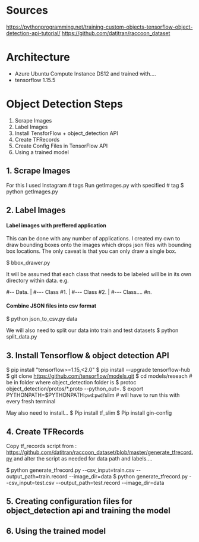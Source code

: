 # Sources
https://pythonprogramming.net/training-custom-objects-tensorflow-object-detection-api-tutorial/
https://github.com/datitran/raccoon_dataset

# Architecture
- Azure Ubuntu Compute Instance DS12 and trained with....
- tensorflow 1.15.5


# Object Detection Steps
1. Scrape Images
2. Label Images
3. Install TensforFlow + object_detection API
4. Create TFRecords
5. Create Config Files in TensorFlow API
6. Using a trained model


## 1. Scrape Images
For this I used Instagram # tags 
Run getImages.py with specified # tag
$ python getImages.py

## 2. Label Images

#### Label images with preffered application
This can be done with any number of applications. I created my own to draw bounding boxes onto the images which drops json files with bounding box locations. The only caveat is that you can only draw a single box.

$ bbox_drawer.py

It will be assumed that each class that needs to be labeled will be in its own directory within data. e.g.

#-- Data. 
|  #--- Class #1. 
|  #--- Class #2. 
|  #--- Class.... #n. 

#### Combine JSON files into csv format
$ python json_to_csv.py data

We will also need to split our data into train and test datasets
$ python split_data.py

## 3. Install Tensorflow & object detection API
$ pip install "tensorflow>=1.15,<2.0"
$ pip install --upgrade tensorflow-hub
$ git clone https://github.com/tensorflow/models.git
$ cd models/reseach # be in folder where object_detection folder is
$ protoc object_detection/protos/*.proto --python_out=.
$ export PYTHONPATH=$PYTHONPATH:`pwd`:`pwd`/slim # will have to run this with every fresh terminal

May also need to install...
$ Pip install tf_slim
$ Pip install gin-config

## 4. Create TFRecords
Copy tf_records script from : https://github.com/datitran/raccoon_dataset/blob/master/generate_tfrecord.py
and alter the script as needed for data path and labels....

$ python generate_tfrecord.py --csv_input=train.csv  --output_path=train.record --image_dir=data
$ python generate_tfrecord.py --csv_input=test.csv   --output_path=test.record  --image_dir=data

## 5. Creating configuration files for object_detection api and training the model


## 6. Using the trained model


